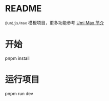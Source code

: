 # README

`@umijs/max` 模板项目，更多功能参考 [Umi Max 简介](https://umijs.org/docs/max/introduce)

# 开始
 pnpm install 

# 运行项目
pnpm run dev
